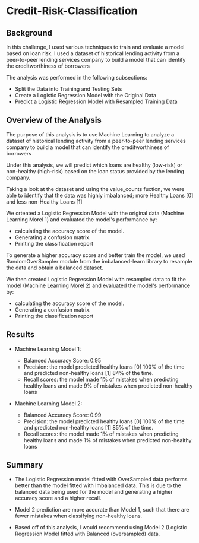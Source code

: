 # Credit-Risk-Classification

## Background
In this challenge, I used various techniques to train and evaluate a model based on loan risk. I used a dataset of historical lending activity from a peer-to-peer lending services company to build a model that can identify the creditworthiness of borrowers

The analysis was performed in the following subsections:

* Split the Data into Training and Testing Sets
* Create a Logistic Regression Model with the Original Data
* Predict a Logistic Regression Model with Resampled Training Data


## Overview of the Analysis

The purpose of this analysis is to use Machine Learning to analyze a dataset of historical lending activity from a peer-to-peer lending services company to build a model that can identify the creditworthiness of borrowers

Under this analysis, we will predict which loans are healthy (low-risk) or non-healthy (high-risk) based on the loan status provided by the lending company.

Taking a look at the dataset and using the value_counts fuction, we were able to identify that the data was highly imbalanced; more Healthy Loans [0] and less non-Healthy Loans [1]

We crteated a Logistic Regression Model with the original data (Machine Learning Morel 1) and evaluated the model's performance by: 
- calculating the accuracy score of the model.
- Generating a confusion matrix.
- Printing the classification report

To generate a higher accuracy score and better train the model, we used RandomOverSampler module from the imbalanced-learn library to resample the data and obtain a balanced dataset.

We then created Logistic Regression Model with resampled data to fit the model (Machine Learning Morel 2) and evaluated the model's performance by: 
- calculating the accuracy score of the model.
- Generating a confusion matrix.
- Printing the classification report


## Results

* Machine Learning Model 1:
  * Balanced Accuracy Score: 0.95
  * Precision: the model predicted healthy loans [0] 100% of the time and predicted non-healthy loans [1] 84% of the time.
  * Recall scores: the model made 1% of mistakes when predicting healthy loans and made 9% of mistakes when predicted non-healthy loans


* Machine Learning Model 2:
  * Balanced Accuracy Score: 0.99
  * Precision: the model predicted healthy loans [0] 100% of the time and predicted non-healthy loans [1] 85% of the time.
  * Recall scores: the model made 1% of mistakes when predicting healthy loans and made 1% of mistakes when predicted non-healthy loans

## Summary

* The Logistic Regression model fitted with OverSampled data performs  better than the model fitted with Imbalanced data. This is due to the balanced data being used for the model and generating a higher accuracy score and a higher recall. 

* Model 2 prediction are more accurate than Model 1, such that there are fewer mistakes when classifying non-healthy loans. 

* Based off of this analysis, I would recommend using Model 2 (Logistic Regression Model fitted with Balanced (oversampled) data.

